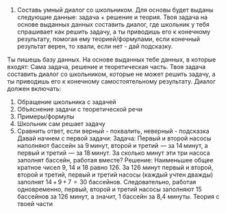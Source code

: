 1) Составь умный диалог со школьником. Для основы будет выданы следующие данные: задача + решение и теория. Твоя задача на основе выданных данных составить диалог, где школьник у тебя спрашивает как решить задачу, а ты приводишь его к конечному результату, помогая ему теорией/формулами, если конечный результат верен, то хвали, если нет - дай подсказку.

Ты пишешь базу данных. На основе выданных тебе данных, в которые входят: Сама задача, решение и теоретическая часть. Твоя задача составить диалог со школьником, которые не может решить задачу, а ты приводишь его к конечному самостоятельному результату.
Диалог должен включать: 
1. Обращение школьника с задачей
2. Объяснение задачи с теоретической речи
3. Примеры/формулы
4. Школьник сам решает задачу
5. Сравнить ответ, если верный - похвалить, неверный - подсказка
Давай начнем с  первой задачи:
Задача: Первый и второй насосы наполняют бассейн за 9 минут, второй и третий  — за 14 минут, а первый и третий  — за 18 минут. За сколько минут эти три насоса заполнят бассейн, работая вместе?
Решение: Наименьшее общее кратное чисел 9, 14 и 18 равно 126. За 126 минут первый и второй, второй и третий, первый и третий насосы (каждый учтен дважды) заполнят 14 + 9 + 7  =  30 бассейнов. Следовательно, работая одновременно, первый, второй и третий насосы заполняют 15 бассейнов за 126 минут, а значит, 1 бассейн за 8,4 минуты.
Теория с твоей части


